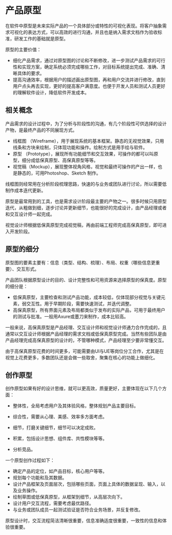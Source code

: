 # 产品原型

在软件中原型是未来实际产品的一个具体部分或特性的可视化表现。将客户抽象需求可视化的表达方式，可以高效的进行沟通，并且也是纳入需求文档作为验收标准，研发工作的基础就是原型。

原型的主要价值：

- 细化产品需求，通过对原型图的讨论和不断修改，进一步测试产品需求的可行性和实现方案，确定系统必须完成哪些工作，对目标系统提出完成、准确、清晰具体的要求。
- 提高沟通效率，根据用户的描述画出原型图，再和用户交流并进行修改，直到用户点头再去实现，更好的提高客户满意度。也便于开发人员和测试人员更好的理解软件设计，降低软件开发成本。

## 相关概念

产品需求的设计过程中，为了分析与阶段性的沟通，有几个阶段性可供选择的设计产物，是最终产品的不同展现方式。

- 线框图 （Wireframe），用于展现系统的基本框架。静态的无视觉效果，只用线条和方块来绘制，只体现功能和操作。绘制方式是用手绘与软件。
- 原型 （Prototype），展现所有功能细节和交互效果，可操作的都可以叫原型，细分成低保真原型、高保真原型等等。
- 视觉稿（Mockup），展现整体视角风格，视觉和最终可操作的产出一样，也是静态的，可用Photoshop、Sketch 制作。

线框图则经常用在分析阶段梳理思路，快速的与业务或团队进行讨论，所以需要低制作成本迭代更新。

原型是最常用到的工具，也是需求设计阶段最主要的产物之一。很多时候只用原型迭代，从粗做到细，逐步讨论并更新细节，也能很好的完成设计，由产品经理或者和交互设计师一起完成。

视觉设计师根据低保真原型完成视觉稿，再由前端工程师完成高保真原型，即可进入开发阶段。

## 原型的细分

原型图的要素主要有：信息（类型、结构、梳理）、布局、权重（哪些信息更重要）、交互形式。

产品团队根据原型设计的目的、设计完整性和可用资源来选择原型的保真度。原型的细分是：

- 低保真原型，主要检查和测试产品功能，成本较低，仅体现部分视觉与关键元素，弱交互性。用于早期阶段，需要快速测试，并迭代调整。
- 高保真原型，所有界面元素及布局都类似于发布的实际产品，可用于最终用户的测试与批准。一般用Axure或墨刀来制作，成本比较高。

一般来说，高保真原型是产品经理、交互设计师和视觉设计师通力合作完成的，且通常以交互设计师根据产品经理的需求文档或低保真原型完成。当然有些团队是由产品经理完成高保真原型的设计的，不管哪种模式，产品经理至少要非常懂交互。

由于高保真原型花费的时间更多，可能需要由UI与UE等岗位分工合作，尤其是在视觉上花费更多，多数团队还是会做一些取舍，聚集在核心的功能上做细化。

## 创作原型

创作原型如果有好的设计思维，就可以更高效，质量更好，主要体现在以下几个方面：

- 整体性，全局考虑用户及其体验风格，整体规划产品主要目标。
- 综合性，需要从心理、美感、效率多方面考虑。

- 细节，打磨关键细节，细节可以决定成败。
- 积累，包括设计思想、组件库、共性模块等等。
- 分析竞品。

一个原型创作过程如下：

- 确定产品的定位，如产品目标，核心用户等等。
- 规划每个功能和及其数据。
- 设计产品框架及页面层次，包括哪些页面，页面上具体的数据呈现、输入，以及业务操作。
- 绘制草图或低保真原型，从框架到细节，从高层次向下。
- 设计用户交互流程，需要考虑最优路径。
- 与业务或团队成员一起测试验证是否符合业务场景，并反复修改。

原型设计时，交互流程简洁清晰很重要，信息准确适度很重要，一致性的信息和体验很重要。

